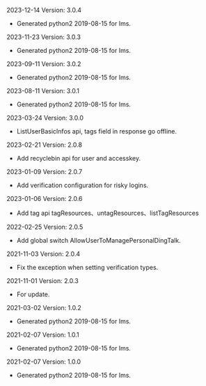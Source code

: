 2023-12-14 Version: 3.0.4
- Generated python2 2019-08-15 for Ims.

2023-11-23 Version: 3.0.3
- Generated python2 2019-08-15 for Ims.

2023-09-11 Version: 3.0.2
- Generated python2 2019-08-15 for Ims.

2023-08-11 Version: 3.0.1
- Generated python2 2019-08-15 for Ims.

2023-03-24 Version: 3.0.0
- ListUserBasicInfos api, tags field in response go offline.

2023-02-21 Version: 2.0.8
- Add recyclebin api for user and accesskey.

2023-01-09 Version: 2.0.7
- Add verification configuration for risky logins.

2023-01-06 Version: 2.0.6
- Add tag api tagResources、untagResources、listTagResources

2022-02-25 Version: 2.0.5
- Add global switch AllowUserToManagePersonalDingTalk.

2021-11-03 Version: 2.0.4
- Fix the exception when setting verification types.

2021-11-01 Version: 2.0.3
- For update.

2021-03-02 Version: 1.0.2
- Generated python2 2019-08-15 for Ims.

2021-02-07 Version: 1.0.1
- Generated python2 2019-08-15 for Ims.

2021-02-07 Version: 1.0.0
- Generated python2 2019-08-15 for Ims.

